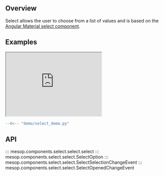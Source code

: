 ## Overview

Select allows the user to choose from a list of values and is based on the [Angular Material select component](https://material.angular.io/components/select/overview).

## Examples

<iframe class="component-demo" src="https://google.github.io/mesop/demo/?demo=select_demo" style="height: 200px"></iframe>

```python
--8<-- "demo/select_demo.py"
```

## API

::: mesop.components.select.select.select
::: mesop.components.select.select.SelectOption
::: mesop.components.select.select.SelectSelectionChangeEvent
::: mesop.components.select.select.SelectOpenedChangeEvent
